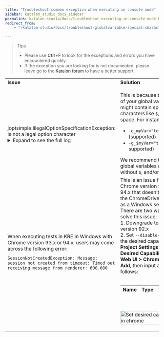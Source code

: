 ```yaml
---
title: "Troubleshoot common exception when executing in console mode"
sidebar: katalon_studio_docs_sidebar
permalink: katalon-studio/docs/troubleshoot-executing-in-console-mode.html
redirect_from:
    - "/katalon-studio/docs/troubleshoot-globalvariable-special-character.html"

---
```


> Tips
>
> * Please use **Ctrl+F** to look for the exceptions and errors you have encountered quickly.
> * If the exception you are looking for is not documented, please leave go to the [Katalon forum](https://forum.katalon.com/) to have a better support.



<table>
	<tbody>
		<tr>
			<td><strong>Issue</strong></td>
			<td><strong>Solution</strong></td>
		</tr>
		<tr>
			<td>
				<div><br />
					<div>joptsimple.IllegalOptionSpecificationException: is not a legal option character&nbsp;</div>
					<div><details><summary>Expand to see the full log</summary>
							<pre><code>joptsimple.IllegalOptionSpecificationException: $ is not a legal option character at joptsimple.ParserRules.ensureLegalOptionCharacter(ParserRules.java:77) at joptsimple.ParserRules.ensureLegalOption(ParserRules.java:67) at joptsimple.ParserRules.ensureLegalOptions(ParserRules.java:72) at joptsimple.OptionParser.acceptsAll(OptionParser.java:267) at joptsimple.OptionParser.acceptsAll(OptionParser.java:260) at joptsimple.OptionParser.accepts(OptionParser.java:252) at com.kms.katalon.execution.console.ConsoleMain.acceptConsoleOptionList(ConsoleMain.java:421) at com.kms.katalon.execution.console.ConsoleMain.launch(ConsoleMain.java:217) at com.kms.katalon.console.application.Application.runConsole(Application.java:71) at com.kms.katalon.core.application.Application.runConsole(Application.java:93) at com.kms.katalon.core.application.Application.start(Application.java:72) at org.eclipse.equinox.internal.app.EclipseAppHandle.run(EclipseAppHandle.java:196) at org.eclipse.core.runtime.internal.adaptor.EclipseAppLauncher.runApplication(EclipseAppLauncher.java:134) at org.eclipse.core.runtime.internal.adaptor.EclipseAppLauncher.start(EclipseAppLauncher.java:104) at org.eclipse.core.runtime.adaptor.EclipseStarter.run(EclipseStarter.java:388) at org.eclipse.core.runtime.adaptor.EclipseStarter.run(EclipseStarter.java:243) at sun.reflect.NativeMethodAccessorImpl.invoke0(Native Method) at sun.reflect.NativeMethodAccessorImpl.invoke(NativeMethodAccessorImpl.java:62) at sun.reflect.DelegatingMethodAccessorImpl.invoke(DelegatingMethodAccessorImpl.java:43) at java.lang.reflect.Method.invoke(Method.java:498) at org.eclipse.equinox.launcher.Main.invokeFramework(Main.java:673) at org.eclipse.equinox.launcher.Main.basicRun(Main.java:610) at org.eclipse.equinox.launcher.Main.run(Main.java:1519)</code></pre>
						</details></div>
				</div>
			</td>
			<td>
				<p>This is because the name of your global variables might contain special characters like <code>$</code>, or a space. For instance:&nbsp;</p>
				<ul>
					<li><code>-g_myVar="test"</code> (supported)</li>
					<li><code>-g_$myVar="test"</code> (not supported)</li>
				</ul>
				<div>
					<div>
						<div>We recommend to give global variables a name without <code>$</code>, and/or a space.</div>
					</div>
				</div>
			</td>
		</tr>
		<tr>
			<td>
				<div>
					<div>
						<div>
							<div>
								<div>When executing tests in KRE in Windows with Chrome version 93.x or 94.x, users may come across the following error:</div>
							</div>
						</div>
					</div>
				</div>
				<div>
					<div>
						<div>
							<div>
								<div>
									<div>
										<pre><code>SessionNotCreatedException: Message: session not created from timeout: Timed out receiving message from renderer: 600.000</code></pre>
									</div>
								</div>
							</div>
						</div>
					</div>
				</div>
			</td>
			<td>
				<div>
					<div>
						<div>This is an issue from Chrome version 93.x and 94.x that doesn&rsquo;t allow the ChromeDriver to start as a Windows service.&nbsp;</div>
					</div>
				</div>
				<div>
					<div>
						<div>
							<div>
								<div>
									<div>There are two ways to solve this issue:</div>
									1. Downgrade to Chrome version 92.x</div>
								<div>2. Set <code>--disable-gpu</code> for the desired capability in <strong>Project Settings &gt; Desired Capabilities &gt; Web UI &gt; Chrome</strong>. Click <strong>Add</strong>, then input as follows:</div>
								<div>&nbsp;</div>
								<div>
									<table style="height: 31px;" width="172">
										<tbody>
											<tr>
												<td style="width: 50px;"><strong>Name</strong></td>
												<td style="width: 50px;"><strong>Type</strong></td>
												<td style="width: 50px;"><strong>Value</strong></td>
											</tr>
											<tr>
												<td style="width: 50px;">args</td>
												<td style="width: 50px;">List</td>
												<td style="width: 50px;">--disable-gpu</td>
											</tr>
										</tbody>
									</table>
									<p>&nbsp;</p>
								</div>
								<div><img src="https://github.com/katalon-studio/docs-images/raw/master/katalon-testcloud/troubleshoot/TC-TROUBLESHOOT-Set-desired-capability.png" alt="Set desired capabilities in chrome" width="100%" /></div>
							</div>
						</div>
					</div>
				</div>
				&nbsp;</td>
		</tr>
	</tbody>
</table>

